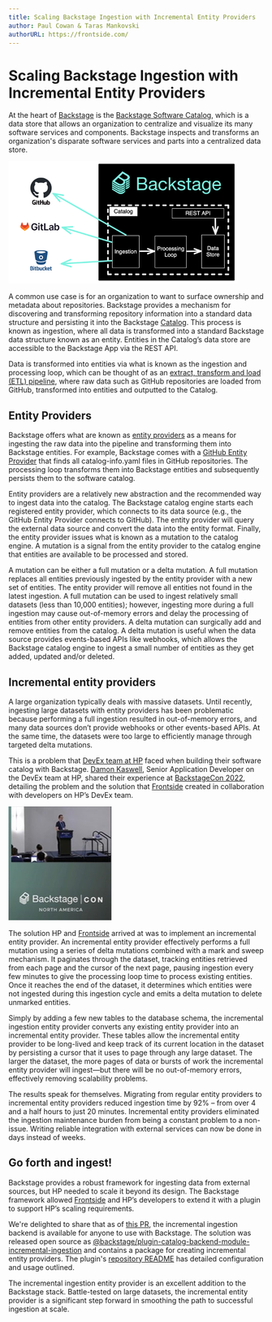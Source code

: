 ```yaml
---
title: Scaling Backstage Ingestion with Incremental Entity Providers
author: Paul Cowan & Taras Mankovski
authorURL: https://frontside.com/
---
```


# Scaling Backstage Ingestion with Incremental Entity Providers

At the heart of [Backstage](https://backstage.io/) is the [Backstage Software Catalog](https://backstage.io/docs/features/software-catalog/software-catalog-overview), which is a data store that allows an organization to centralize and visualize its many software services and components. Backstage inspects and transforms an organization's disparate software services and parts into a centralized data store.

![catalog pipeline](./assets/2023-01-31/catalog-pipeline.png)

A common use case is for an organization to want to surface ownership and metadata about repositories. Backstage provides a mechanism for discovering and transforming repository information into a standard data structure and persisting it into the Backstage [Catalog](https://backstage.io/docs/features/software-catalog/software-catalog-overview). This process is known as ingestion, where all data is transformed into a standard Backstage data structure known as an entity. Entities in the Catalog’s data store are accessible to the Backstage App via the REST API.

Data is transformed into entities via what is known as the ingestion and processing loop, which can be thought of as an [extract, transform and load (ETL) pipeline](https://en.wikipedia.org/wiki/Extract,_transform,_load), where raw data such as GitHub repositories are loaded from GitHub, transformed into entities and outputted to the Catalog.

## Entity Providers

Backstage offers what are known as [entity providers](https://backstage.io/docs/features/software-catalog/life-of-an-entity) as a means for ingesting the raw data into the pipeline and transforming them into Backstage entities. For example, Backstage comes with a [GitHub Entity Provider](https://backstage.io/docs/reference/plugin-catalog-backend-module-github) that finds all catalog-info.yaml files in GitHub repositories. The processing loop transforms them into Backstage entities and subsequently persists them to the software catalog.

Entity providers are a relatively new abstraction and the recommended way to ingest data into the catalog. The Backstage catalog engine starts each registered entity provider, which connects to its data source (e.g., the GitHub Entity Provider connects to GitHub). The entity provider will query the external data source and convert the data into the entity format. Finally, the entity provider issues what is known as a mutation to the catalog engine. A mutation is a signal from the entity provider to the catalog engine that entities are available to be processed and stored.

A mutation can be either a full mutation or a delta mutation. A full mutation replaces all entities previously ingested by the entity provider with a new set of entities. The entity provider will remove all entities not found in the latest ingestion. A full mutation can be used to ingest relatively small datasets (less than 10,000 entities); however, ingesting more during a full ingestion may cause out-of-memory errors and delay the processing of entities from other entity providers. A delta mutation can surgically add and remove entities from the catalog. A delta mutation is useful when the data source provides events-based APIs like webhooks, which allows the Backstage catalog engine to ingest a small number of entities as they get added, updated and/or deleted.

## Incremental entity providers

A large organization typically deals with massive datasets. Until recently, ingesting large datasets with entity providers has been problematic because performing a full ingestion resulted in out-of-memory errors, and many data sources don’t provide webhooks or other events-based APIs. At the same time, the datasets were too large to efficiently manage through targeted delta mutations.

This is a problem that [DevEx team at HP](http://hp.com) faced when building their software catalog with Backstage. [Damon Kaswell](https://github.com/dekoding), Senior Application Developer on the DevEx team at HP, shared their experience at [BackstageCon 2022](https://www.youtube.com/watch?v=5qHyZntKXRU&list=PLj6h78yzYM2OKySsTuiip3BqmdYZQRnSf&index=13), detailing the problem and the solution that [Frontside](https://frontside.com/) created in collaboration with developers on HP’s DevEx team.

![Damon Kaswell](./assets/2023-01-31/damon.jpg)

The solution HP and [Frontside](https://frontside.com/) arrived at was to implement an incremental entity provider. An incremental entity provider effectively performs a full mutation using a series of delta mutations combined with a mark and sweep mechanism. It paginates through the dataset, tracking entities retrieved from each page and the cursor of the next page, pausing ingestion every few minutes to give the processing loop time to process existing entities. Once it reaches the end of the dataset, it determines which entities were not ingested during this ingestion cycle and emits a delta mutation to delete unmarked entities.

Simply by adding a few new tables to the database schema, the incremental ingestion entity provider converts any existing entity provider into an incremental entity provider. These tables allow the incremental entity provider to be long-lived and keep track of its current location in the dataset by persisting a cursor that it uses to page through any large dataset. The larger the dataset, the more pages of data or bursts of work the incremental entity provider will ingest—but there will be no out-of-memory errors, effectively removing scalability problems.

The results speak for themselves. Migrating from regular entity providers to incremental entity providers reduced ingestion time by 92% – from over 4 and a half hours to just 20 minutes. Incremental entity providers eliminated the ingestion maintenance burden from being a constant problem to a non-issue. Writing reliable integration with external services can now be done in days instead of weeks.

## Go forth and ingest!

Backstage provides a robust framework for ingesting data from external sources, but HP needed to scale it beyond its design. The Backstage framework allowed [Frontside](https://frontside.com/) and HP’s developers to extend it with a plugin to support HP’s scaling requirements.

We're delighted to share that as of [this PR](https://github.com/backstage/backstage/pull/14356), the incremental ingestion backend is available for anyone to use with Backstage. The solution was released open source as [@backstage/plugin-catalog-backend-module-incremental-ingestion](https://github.com/backstage/backstage/tree/master/plugins/catalog-backend-module-incremental-ingestion#backstageplugin-catalog-backend-module-incremental-ingestion) and contains a package for creating incremental entity providers. The plugin's [repository README](https://github.com/backstage/backstage/tree/master/plugins/catalog-backend-module-incremental-ingestion) has detailed configuration and usage outlined.

The incremental ingestion entity provider is an excellent addition to the Backstage stack. Battle-tested on large datasets, the incremental entity provider is a significant step forward in smoothing the path to successful ingestion at scale.
